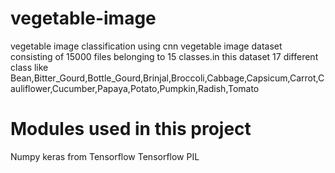 # vegetable-image
vegetable image classification using cnn
vegetable image dataset consisting of 15000 files belonging to 15 classes.in this dataset 17 different class like  Bean,Bitter_Gourd,Bottle_Gourd,Brinjal,Broccoli,Cabbage,Capsicum,Carrot,Cauliflower,Cucumber,Papaya,Potato,Pumpkin,Radish,Tomato

# Modules used in this project
Numpy
keras from Tensorflow
Tensorflow
PIL
